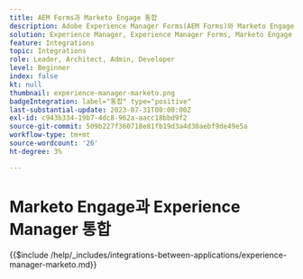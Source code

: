 ```yaml
---
title: AEM Forms과 Marketo Engage 통합
description: Adobe Experience Manager Forms(AEM Forms)와 Marketo Engage을 통합하여 리드 생성을 간소화합니다.
solution: Experience Manager, Experience Manager Forms, Marketo Engage
feature: Integrations
topic: Integrations
role: Leader, Architect, Admin, Developer
level: Beginner
index: false
kt: null
thumbnail: experience-manager-marketo.png
badgeIntegration: label="통합" type="positive"
last-substantial-update: 2023-07-31T00:00:00Z
exl-id: c943b334-19b7-4dc8-962a-aacc18bbd9f2
source-git-commit: 509b227f360718e81fb19d3a4d30aebf9de49e5a
workflow-type: tm+mt
source-wordcount: '26'
ht-degree: 3%

---
```


# Marketo Engage과 Experience Manager 통합

{{$include /help/_includes/integrations-between-applications/experience-manager-marketo.md}}
